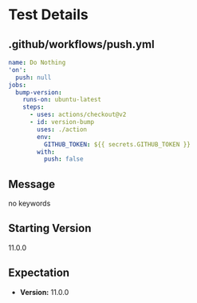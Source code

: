 # Test Details
## .github/workflows/push.yml
```YAML
name: Do Nothing
'on':
  push: null
jobs:
  bump-version:
    runs-on: ubuntu-latest
    steps:
      - uses: actions/checkout@v2
      - id: version-bump
        uses: ./action
        env:
          GITHUB_TOKEN: ${{ secrets.GITHUB_TOKEN }}
        with:
          push: false

```
## Message
no keywords
## Starting Version
11.0.0
## Expectation
- **Version:** 11.0.0